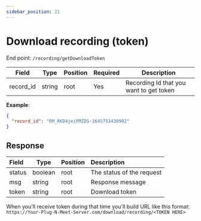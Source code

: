 ```yaml
---
sidebar_position: 21
---
```


# Download recording (token)

End point: `/recording/getDownloadToken`

| Field     | Type   | Position | Required | Description                             |
| --------- | ------ | -------- | :------- | --------------------------------------- |
| record_id | string | root     | Yes      | Recording Id that you want to get token |

**Example**:

```json
{
  "record_id": "RM_RKD4jeiFMZDS-1645753430902"
}
```

## Response

| Field  | Type    | Position | Description               |
| :----- | ------- | -------- | :------------------------ |
| status | boolean | root     | The status of the request |
| msg    | string  | root     | Response message          |
| token  | string  | root     | Download token            |

When you'll receive token during that time you'll build URL like this format:
`https://Your-Plug-N-Meet-Server.com/download/recording/<TOKEN HERE>`
